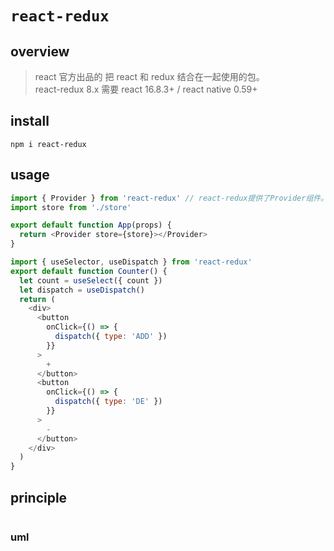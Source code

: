 # `react-redux`

## overview

> react 官方出品的
> 把 react 和 redux 结合在一起使用的包。  
> react-redux 8.x 需要 react 16.8.3+ / react native 0.59+

## install

`npm i react-redux`

## usage

```js
import { Provider } from 'react-redux' // react-redux提供了Provider组件。该组件支持store属性，用于支持store功能。
import store from './store'

export default function App(props) {
  return <Provider store={store}></Provider>
}
```

```js
import { useSelector, useDispatch } from 'react-redux'
export default function Counter() {
  let count = useSelect({ count })
  let dispatch = useDispatch()
  return (
    <div>
      <button
        onClick={() => {
          dispatch({ type: 'ADD' })
        }}
      >
        +
      </button>
      <button
        onClick={() => {
          dispatch({ type: 'DE' })
        }}
      >
        -
      </button>
    </div>
  )
}
```

## principle

```

```

### uml

```

```
